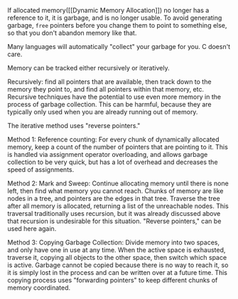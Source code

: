 If allocated memory([[Dynamic Memory Allocation]]) no longer has a reference to it, it is garbage, and is no longer usable. To avoid generating garbage, `free` pointers before you change them to point to something else, so that you don't abandon memory like that.

Many languages will automatically "collect" your garbage for you. C doesn't care.

Memory can be tracked either recursively or iteratively.

Recursively: find all pointers that are available, then track down to the memory they point to, and find all pointers within that memory, etc. Recursive techniques have the potential to use even more memory in the process of garbage collection. This can be harmful, because they are typically only used when you are already running out of memory.

The iterative method uses "reverse pointers."

Method 1: Reference counting: For every chunk of dynamically allocated memory, keep a count of the number of pointers that are pointing to it. This is handled via assignment operator overloading, and allows garbage collection to be very quick, but has a lot of overhead and decreases the speed of assignments.

Method 2: Mark and Sweep: Continue allocating memory until there is none left, then find what memory you cannot reach. Chunks of memory are like nodes in a tree, and pointers are the edges in that tree. Traverse the tree after all memory is allocated, returning a list of the unreachable nodes. This traversal traditionally uses recursion, but it was already discussed above that recursion is undesirable for this situation. "Reverse pointers," can be used here again.

Method 3: Copying Garbage Collection: Divide memory into two spaces, and only have one in use at any time. When the active space is exhausted, traverse it, copying all objects to the other space, then switch which space is active. Garbage cannot be copied because there is no way to reach it, so it is simply lost in the process and can be written over at a future time. This copying process uses "forwarding pointers" to keep different chunks of memory coordinated.